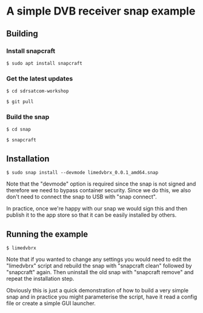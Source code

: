 # A simple DVB receiver snap example

## Building

### Install snapcraft

```Shell
$ sudo apt install snapcraft
```

### Get the latest updates

```Shell
$ cd sdrsatcom-workshop

$ git pull
```

### Build the snap

```Shell
$ cd snap

$ snapcraft
```
## Installation

```Shell
$ sudo snap install --devmode limedvbrx_0.0.1_amd64.snap
```

Note that the "devmode" option is required since the snap is not signed and
therefore we need to bypass container security. Since we do this, we also don't
need to connect the snap to USB with "snap connect".

In practice, once we're happy with our snap we would sign this and then publish
it to the app store so that it can be easily installed by others.

## Running the example

```Shell
$ limedvbrx
```

Note that if you wanted to change any settings you would need to edit the
"limedvbrx" script and rebuild the snap with "snapcraft clean" followed by
"snapcraft" again. Then uninstall the old snap with "snapcraft remove" and
repeat the installation step.

Obviously this is just a quick demonstration of how to build a very simple snap
and in practice you might parameterise the script, have it read a config file or
create a simple GUI launcher.
